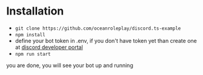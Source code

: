 # Installation

- `git clone https://github.com/oceanroleplay/discord.ts-example`
- `npm install`
- define your bot token in .env, if you don't have token yet than create one at [discord developer portal](https://discord.com/developers/)
- `npm run start`

you are done, you will see your bot up and running

